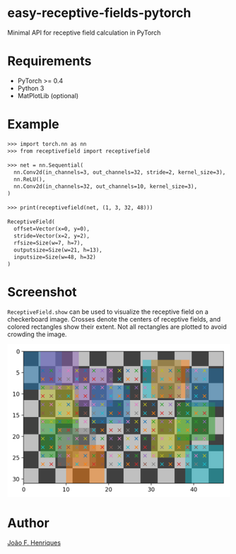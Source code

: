 # easy-receptive-fields-pytorch
Minimal API for receptive field calculation in PyTorch


# Requirements
- PyTorch >= 0.4
- Python 3
- MatPlotLib (optional)

# Example
```
>>> import torch.nn as nn
>>> from receptivefield import receptivefield

>>> net = nn.Sequential(
  nn.Conv2d(in_channels=3, out_channels=32, stride=2, kernel_size=3),
  nn.ReLU(),
  nn.Conv2d(in_channels=32, out_channels=10, kernel_size=3),
)

>>> print(receptivefield(net, (1, 3, 32, 48)))

ReceptiveField(
  offset=Vector(x=0, y=0),
  stride=Vector(x=2, y=2),
  rfsize=Size(w=7, h=7),
  outputsize=Size(w=21, h=13),
  inputsize=Size(w=48, h=32)
)
```

# Screenshot

`ReceptiveField.show` can be used to visualize the receptive field on a checkerboard image.
Crosses denote the centers of receptive fields, and colored rectangles show their extent.
Not all rectangles are plotted to avoid crowding the image.

<img src="screen.png" width="600" />

# Author

[João F. Henriques](http://www.robots.ox.ac.uk/~joao/)

